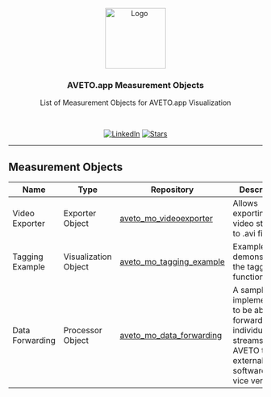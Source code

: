 <!-- PROJECT LOGO -->
<br />
<div align="center">
  <a href="https://www.b-plus.com/de/home">
    <img src="https://www.b-plus.com/fileadmin/data_storage/images/b-plus_Logo.png" alt="Logo" width="120" height="120">
  </a>

  <h3 align="center">AVETO.app Measurement Objects</h3>

  <p align="center">
    List of Measurement Objects for AVETO.app Visualization  
  </p>
</div>
<br />

<!-- PROJECT SHIELDS -->
<div align="center">

  [![LinkedIn][linkedin-shield]][linkedin-url]
  [![Stars][star-shield]][star-url]

</div>

---

## Measurement Objects

| Name            | Type                 | Repository                                      | Description                                      |
|-----------------|----------------------|-------------------------------------------------|--------------------------------------------------|
| Video Exporter  | Exporter Object      | [aveto_mo_videoexporter][videoexporter-url]     | Allows exporting video streams to .avi files     |
| Tagging Example | Visualization Object | [aveto_mo_tagging_example][tagging_example-url] | Example to demonstrate the tagging functionality |
| Data Forwarding | Processor Object     | [aveto_mo_data_forwarding][data_forwarding-url] | A sample implementation to be able to forward individual data streams from AVETO to external software and vice versa |


<!---Links And Images -->
[linkedin-shield]: https://img.shields.io/badge/-LinkedIn-black.svg?style=for-the-badge&logo=linkedin&color=808080
[linkedin-url]: https://de.linkedin.com/company/b-plus-group
[star-shield]: https://img.shields.io/github/stars/bplus-group/aveto_mo.svg?style=for-the-badge&color=144E73&labelColor=808080
[star-url]: https://github.com/bplus-group/aveto_mo
[videoexporter-url]: https://github.com/bplus-group/aveto_mo_videoexporter
[tagging_example-url]: https://github.com/bplus-group/aveto_mo_tagging_example
[data_forwarding-url]: https://github.com/bplus-group/aveto_mo_data_forwarding
